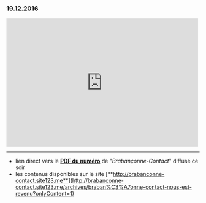 ### 19.12.2016

<iframe src="https://www.facebook.com/plugins/post.php?href=https%3A%2F%2Fwww.facebook.com%2FBrabanconne80%2Fposts%2F1839672819647191%3A0&width=500" width="500" height="334" style="border:none;overflow:hidden" scrolling="no" frameborder="0" allowTransparency="true"></iframe>

---

* lien direct vers le [**PDF du numéro**](http://brab80.webs.com/Contact/Paper_Version_20161219.pdf) de "*Brabançonne-Contact*" diffusé ce soir
* les contenus disponibles sur le site [**http://brabanconne-contact.site123.me**](http://brabanconne-contact.site123.me/archives/braban%C3%A7onne-contact-nous-est-revenu?onlyContent=1)